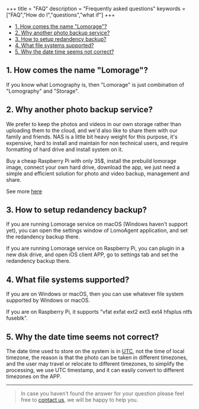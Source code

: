 +++
title = "FAQ"
description = "Frequently asked questions"
keywords = ["FAQ","How do I","questions","what if"]
+++

* [1. How comes the name "Lomorage"?](#1-how-comes-the-name-lomorage)
* [2. Why another photo backup service?](#2-why-another-photo-backup-service)
* [3. How to setup redandency backup?](#3-how-to-setup-redandency-backup)
* [4. What file systems supported?](#4-what-file-systems-supported)
* [5. Why the date time seems not correct?](#5-why-the-date-time-seems-not-correct)

## 1. How comes the name "Lomorage"?

If you know what Lomography is, then "Lomorage" is just combination of "Lomography" and "Storage".

## 2. Why another photo backup service?

We prefer to keep the photos and videos in our own storage rather than uploading them to the cloud, and we'd also like to share them with our family and friends. NAS is a little bit heavy weight for this purpose, it's expensive, hard to install and maintain for non technical users, and require formatting of hard drive and install system on it.

Buy a cheap Raspberry Pi with only 35$, install the prebuild lomorage image, connect your own hard drive, download the app, we just need a simple and efficient solution for photo and video backup, management and share.

See more [here](/lomorage.pdf)

## 3. How to setup redandency backup?

If you are running Lomorage service on macOS (Windows haven't support yet), you can open the settings window of LomoAgent application, and set the redandency backup there.

If you are running Lomorage service on Raspberry Pi, you can plugin in a new disk drive, and open iOS client APP, go to settings tab and set the redandency backup there.

## 4. What file systems supported?

If you are on Windows or macOS, then you can use whatever file system supported by Windows or macOS.

If you are on Raspberry Pi, it supports "vfat exfat ext2 ext3 ext4 hfsplus ntfs fuseblk".

## 5. Why the date time seems not correct?

The date time used to store on the system is in [UTC](https://en.wikipedia.org/wiki/Coordinated_Universal_Time), not the time of local timezone, the reason is that the photo can be taken in different timezones, and the user may travel or relocate to different timezones, to simplify the processing, we use UTC timestamp, and it can easily convert to different timezones on the APP.

---

> In case you haven't found the answer for your question please feel free to [contact us](/contact), we will be happy to help you.
